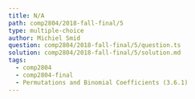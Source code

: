 ```yaml
---
title: N/A
path: comp2804/2018-fall-final/5
type: multiple-choice
author: Michiel Smid
question: comp2804/2018-fall-final/5/question.ts
solution: comp2804/2018-fall-final/5/solution.md
tags:
  - comp2804
  - comp2804-final
  - Permutations and Binomial Coefficients (3.6.1)
---
```

